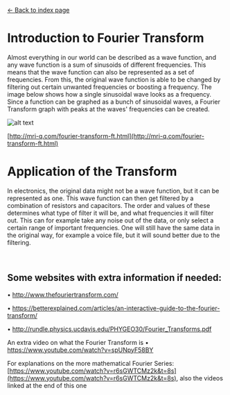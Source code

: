 [<- Back to index page](https://cpawley.github.io/HHG2-MSP-Physics/Index)
# Introduction to Fourier Transform
Almost everything in our world can be described as a wave function, and any wave function is a sum of sinusoids of different frequencies. This means that the wave function can also be represented as a set of frequencies. From this, the original wave function is able to be changed by filtering out certain unwanted frequencies or boosting a frequency. The image below shows how a single sinusoidal wave looks as a frequency. Since a function can be graphed as a bunch of sinusoidal waves, a Fourier Transform graph with peaks at the waves' frequencies can be created.

 
![alt text](https://github.com/cpawley/HHG2-MSP-Physics/blob/Floris-Images/6.png?raw=true)

[http://mri-q.com/fourier-transform-ft.html](http://mri-q.com/fourier-transform-ft.html)

# Application of the Transform
In electronics, the original data might not be a wave function, but it can be represented as one. This wave function can then get filtered by a combination of resistors and capacitors. The order and values of these determines what type of filter it will be, and what frequencies it will filter out. This can for example take any noise out of the data, or only select a certain range of important frequencies. One will still have the same data in the original way, for example a voice file, but it will sound better due to the filtering. 

<br>

## Some websites with extra information if needed:

•	[http://www.thefouriertransform.com/ ](http://www.thefouriertransform.com/ )

•	[https://betterexplained.com/articles/an-interactive-guide-to-the-fourier-transform/ ](https://betterexplained.com/articles/an-interactive-guide-to-the-fourier-transform/ )

•	[http://rundle.physics.ucdavis.edu/PHYGEO30/Fourier_Transforms.pdf ](http://rundle.physics.ucdavis.edu/PHYGEO30/Fourier_Transforms.pdf)

An extra video on what the Fourier Transform is
•	[https://www.youtube.com/watch?v=spUNpyF58BY ](https://www.youtube.com/watch?v=spUNpyF58BY )

For explanations on the more mathematical Fourier Series:
[https://www.youtube.com/watch?v=r6sGWTCMz2k&t=8s](https://www.youtube.com/watch?v=r6sGWTCMz2k&t=8s), also the videos linked at the end of this one 


